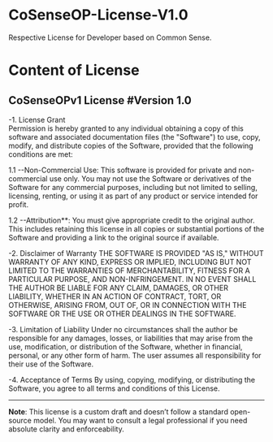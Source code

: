 # CoSenseOP-License-V1.0
Respective License for Developer based on Common Sense.

# Content of License
## CoSenseOPv1 License #Version 1.0

-1. License Grant  
Permission is hereby granted to any individual obtaining a copy of this software and associated documentation files (the "Software") to use, copy, modify, and distribute copies of the Software, provided that the following conditions are met:

1.1 --Non-Commercial Use: This software is provided for private and non-commercial use only. You may not use the Software or derivatives of the Software for any commercial purposes, including but not limited to selling, licensing, renting, or using it as part of any product or service intended for profit.

1.2 --Attribution**: You must give appropriate credit to the original author. This includes retaining this license in all copies or substantial portions of the Software and providing a link to the original source if available.

-2. Disclaimer of Warranty
THE SOFTWARE IS PROVIDED "AS IS," WITHOUT WARRANTY OF ANY KIND, EXPRESS OR IMPLIED, INCLUDING BUT NOT LIMITED TO THE WARRANTIES OF MERCHANTABILITY, FITNESS FOR A PARTICULAR PURPOSE, AND NON-INFRINGEMENT. IN NO EVENT SHALL THE AUTHOR BE LIABLE FOR ANY CLAIM, DAMAGES, OR OTHER LIABILITY, WHETHER IN AN ACTION OF CONTRACT, TORT, OR OTHERWISE, ARISING FROM, OUT OF, OR IN CONNECTION WITH THE SOFTWARE OR THE USE OR OTHER DEALINGS IN THE SOFTWARE.

-3. Limitation of Liability
Under no circumstances shall the author be responsible for any damages, losses, or liabilities that may arise from the use, modification, or distribution of the Software, whether in financial, personal, or any other form of harm. The user assumes all responsibility for their use of the Software.

-4. Acceptance of Terms
By using, copying, modifying, or distributing the Software, you agree to all terms and conditions of this License.

---

**Note**: This license is a custom draft and doesn’t follow a standard open-source model. You may want to consult a legal professional if you need absolute clarity and enforceability.
